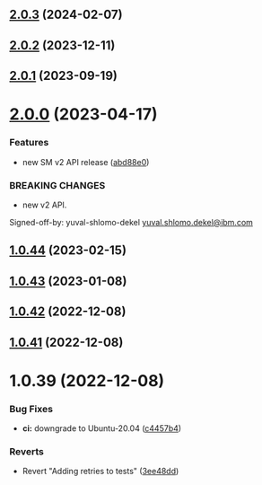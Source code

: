 ## [2.0.3](https://github.com/IBM/secrets-manager-node-sdk/compare/v2.0.2...v2.0.3) (2024-02-07)

## [2.0.2](https://github.com/IBM/secrets-manager-node-sdk/compare/v2.0.1...v2.0.2) (2023-12-11)

## [2.0.1](https://github.com/IBM/secrets-manager-node-sdk/compare/v2.0.0...v2.0.1) (2023-09-19)

# [2.0.0](https://github.com/IBM/secrets-manager-node-sdk/compare/v1.0.44...v2.0.0) (2023-04-17)


### Features

* new SM v2 API release ([abd88e0](https://github.com/IBM/secrets-manager-node-sdk/commit/abd88e0825bd524f6601d7b682dd79e69323e7d6))


### BREAKING CHANGES

* new v2 API.

Signed-off-by: yuval-shlomo-dekel <yuval.shlomo.dekel@ibm.com>

## [1.0.44](https://github.com/IBM/secrets-manager-node-sdk/compare/v1.0.43...v1.0.44) (2023-02-15)

## [1.0.43](https://github.com/IBM/secrets-manager-node-sdk/compare/v1.0.42...v1.0.43) (2023-01-08)

## [1.0.42](https://github.com/IBM/secrets-manager-node-sdk/compare/v1.0.41...v1.0.42) (2022-12-08)

## [1.0.41](https://github.com/IBM/secrets-manager-node-sdk/compare/v1.0.40...v1.0.41) (2022-12-08)

# 1.0.39 (2022-12-08)


### Bug Fixes

* **ci:** downgrade to Ubuntu-20.04 ([c4457b4](https://github.com/IBM/secrets-manager-node-sdk/commit/c4457b4c99baa6b492b1a4a7c239207bf3953e0f))


### Reverts

* Revert "Adding retries to tests" ([3ee48dd](https://github.com/IBM/secrets-manager-node-sdk/commit/3ee48dd57a322b48e1aeca2ac0d5595e8f5c7a5f))

